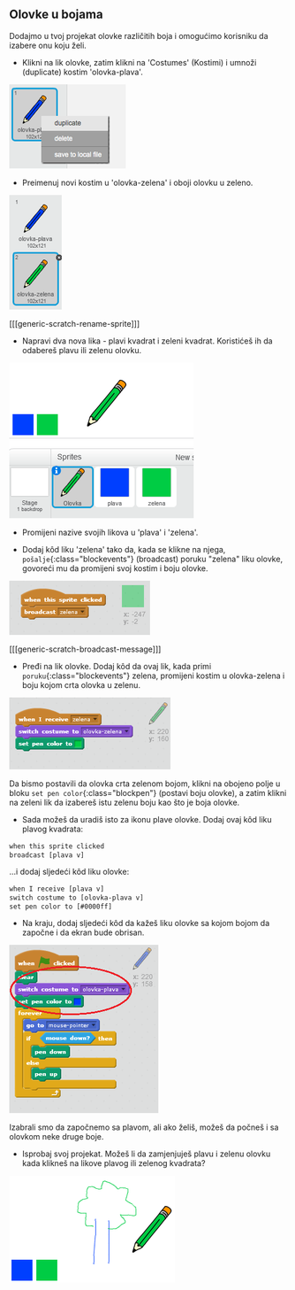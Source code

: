 ## Olovke u bojama

Dodajmo u tvoj projekat olovke različitih boja i omogućimo korisniku da izabere onu koju želi.

+ Klikni na lik olovke, zatim klikni na 'Costumes' (Kostimi) i umnoži (duplicate) kostim 'olovka-plava'.

![screenshot](images/paint-blue-duplicate.png)

+ Preimenuj novi kostim u 'olovka-zelena' i oboji olovku u zeleno.

![screenshot](images/paint-pencil-green.png)

[[[generic-scratch-rename-sprite]]]

+ Napravi dva nova lika - plavi kvadrat i zeleni kvadrat. Koristićeš ih da odabereš plavu ili zelenu olovku.

![screenshot](images/paint-selectors.png)

+ Promijeni nazive svojih likova u 'plava' i 'zelena'.

+ Dodaj kôd liku 'zelena' tako da, kada se klikne na njega, `pošalje`{:class="blockevents"} (broadcast) poruku "zelena" liku olovke, govoreći mu da promijeni svoj kostim i boju olovke.

![Pošalji zelena](images/paint-broadcast-green.png)

[[[generic-scratch-broadcast-message]]]

+ Pređi na lik olovke. Dodaj kôd da ovaj lik, kada primi `poruku`{:class="blockevents"} zelena, promijeni kostim u olovka-zelena i boju kojom crta olovka u zelenu.

![Pošalji zelena](images/broadcast-green.png)

Da bismo postavili da olovka crta zelenom bojom, klikni na obojeno polje u bloku `set pen color`{:class="blockpen"} (postavi boju olovke), a zatim klikni na zeleni lik da izabereš istu zelenu boju kao što je boja olovke.

+ Sada možeš da uradiš isto za ikonu plave olovke. Dodaj ovaj kôd liku plavog kvadrata:

```blocks
when this sprite clicked
broadcast [plava v]
```

...i dodaj sljedeći kôd liku olovke:

```blocks
when I receive [plava v]
switch costume to [olovka-plava v]
set pen color to [#0000ff]
```

+ Na kraju, dodaj sljedeći kôd da kažeš liku olovke sa kojom bojom da započne i da ekran bude obrisan.

![Početna olovka](images/start-pencil.png)

Izabrali smo da započnemo sa plavom, ali ako želiš, možeš da počneš i sa olovkom neke druge boje.

+ Isprobaj svoj projekat. Možeš li da zamjenjuješ plavu i zelenu olovku kada klikneš na likove plavog ili zelenog kvadrata?

![screenshot](images/paint-pens-test.png)